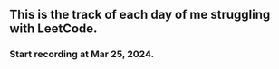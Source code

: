 ## This is the track of each day of me struggling with LeetCode.
### Start recording at Mar 25, 2024.